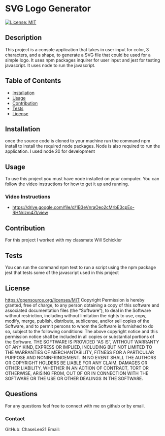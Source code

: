 # SVG Logo Generator
  [![License: MIT](https://img.shields.io/badge/License-MIT-yellow.svg)](#license)
  ## Description
  This project is a console application that takes in user input for color, 3 characters, and a shape, to generate a SVG file that could be used for a simple logo. It uses npm packages inquirer for user input and jest for testing javascript. It uses node to run the javascript.
  ## Table of Contents
  - [Installation](#installation)
  - [Usage](#usage)
  - [Contribution](#contribution)
  - [Tests](#tests)
  - [License](#license)
  ## Installation
  once the source code is cloned to your machine run the command npm install to install the required node packages. Node is also required to run the application. I used node 20 for development
  ## Usage
  To use this project you must have node installed on your computer. You can follow the video instructions for how to get it up and running. 

  ### Video Instructions

  - https://drive.google.com/file/d/1B3eVnraOeo2cMrbE3cpEo-RHNrizm4Zl/view
  

  ## Contribution
  For this project I worked with my classmate Will Schickler
  ## Tests
  You can run the command npm test to run a script using the npm package jest that tests some of the javascript used in this project
  ## License
  https://opensource.org/licenses/MIT
  Copyright <YEAR> <COPYRIGHT HOLDER>
      Permission is hereby granted, free of charge, to any person obtaining a copy of this software and associated documentation files (the “Software”), to deal in the Software without restriction, including without limitation the rights to use, copy, modify, merge, publish, distribute, sublicense, and/or sell copies of the Software, and to permit persons to whom the Software is furnished to do so, subject to the following conditions:
      The above copyright notice and this permission notice shall be included in all copies or substantial portions of the Software.
      THE SOFTWARE IS PROVIDED “AS IS”, WITHOUT WARRANTY OF ANY KIND, EXPRESS OR IMPLIED, INCLUDING BUT NOT LIMITED TO THE WARRANTIES OF MERCHANTABILITY, FITNESS FOR A PARTICULAR PURPOSE AND NONINFRINGEMENT. IN NO EVENT SHALL THE AUTHORS OR COPYRIGHT HOLDERS BE LIABLE FOR ANY CLAIM, DAMAGES OR OTHER LIABILITY, WHETHER IN AN ACTION OF CONTRACT, TORT OR OTHERWISE, ARISING FROM, OUT OF OR IN CONNECTION WITH THE SOFTWARE OR THE USE OR OTHER DEALINGS IN THE SOFTWARE.
  ## Questions
  For any questions feel free to connect with me on github or by email.
  ### Contact
  GitHub: ChaseLee21
  Email: 
